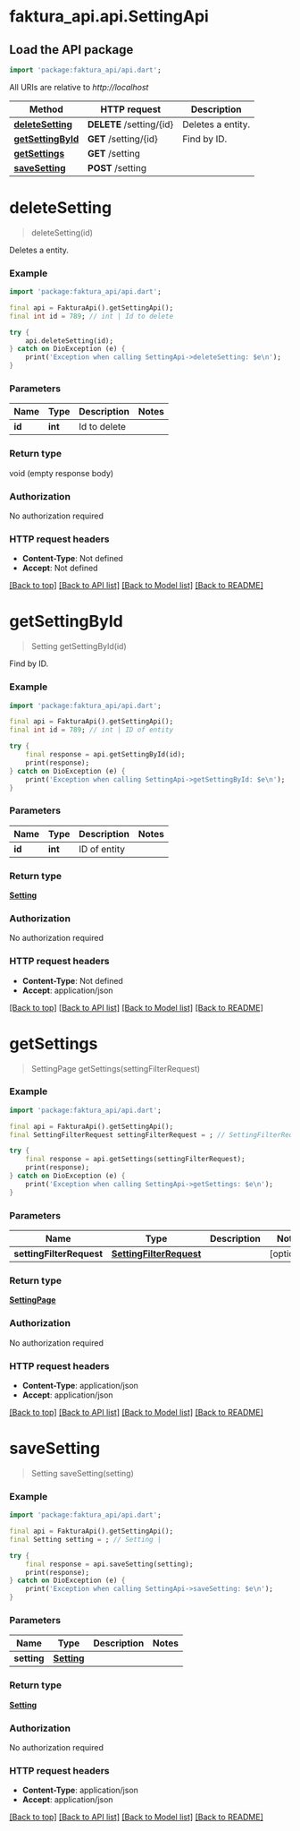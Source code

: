 # faktura_api.api.SettingApi

## Load the API package
```dart
import 'package:faktura_api/api.dart';
```

All URIs are relative to *http://localhost*

Method | HTTP request | Description
------------- | ------------- | -------------
[**deleteSetting**](SettingApi.md#deletesetting) | **DELETE** /setting/{id} | Deletes a entity.
[**getSettingById**](SettingApi.md#getsettingbyid) | **GET** /setting/{id} | Find by ID.
[**getSettings**](SettingApi.md#getsettings) | **GET** /setting | 
[**saveSetting**](SettingApi.md#savesetting) | **POST** /setting | 


# **deleteSetting**
> deleteSetting(id)

Deletes a entity.

### Example
```dart
import 'package:faktura_api/api.dart';

final api = FakturaApi().getSettingApi();
final int id = 789; // int | Id to delete

try {
    api.deleteSetting(id);
} catch on DioException (e) {
    print('Exception when calling SettingApi->deleteSetting: $e\n');
}
```

### Parameters

Name | Type | Description  | Notes
------------- | ------------- | ------------- | -------------
 **id** | **int**| Id to delete | 

### Return type

void (empty response body)

### Authorization

No authorization required

### HTTP request headers

 - **Content-Type**: Not defined
 - **Accept**: Not defined

[[Back to top]](#) [[Back to API list]](../README.md#documentation-for-api-endpoints) [[Back to Model list]](../README.md#documentation-for-models) [[Back to README]](../README.md)

# **getSettingById**
> Setting getSettingById(id)

Find by ID.

### Example
```dart
import 'package:faktura_api/api.dart';

final api = FakturaApi().getSettingApi();
final int id = 789; // int | ID of entity

try {
    final response = api.getSettingById(id);
    print(response);
} catch on DioException (e) {
    print('Exception when calling SettingApi->getSettingById: $e\n');
}
```

### Parameters

Name | Type | Description  | Notes
------------- | ------------- | ------------- | -------------
 **id** | **int**| ID of entity | 

### Return type

[**Setting**](Setting.md)

### Authorization

No authorization required

### HTTP request headers

 - **Content-Type**: Not defined
 - **Accept**: application/json

[[Back to top]](#) [[Back to API list]](../README.md#documentation-for-api-endpoints) [[Back to Model list]](../README.md#documentation-for-models) [[Back to README]](../README.md)

# **getSettings**
> SettingPage getSettings(settingFilterRequest)



### Example
```dart
import 'package:faktura_api/api.dart';

final api = FakturaApi().getSettingApi();
final SettingFilterRequest settingFilterRequest = ; // SettingFilterRequest | 

try {
    final response = api.getSettings(settingFilterRequest);
    print(response);
} catch on DioException (e) {
    print('Exception when calling SettingApi->getSettings: $e\n');
}
```

### Parameters

Name | Type | Description  | Notes
------------- | ------------- | ------------- | -------------
 **settingFilterRequest** | [**SettingFilterRequest**](SettingFilterRequest.md)|  | [optional] 

### Return type

[**SettingPage**](SettingPage.md)

### Authorization

No authorization required

### HTTP request headers

 - **Content-Type**: application/json
 - **Accept**: application/json

[[Back to top]](#) [[Back to API list]](../README.md#documentation-for-api-endpoints) [[Back to Model list]](../README.md#documentation-for-models) [[Back to README]](../README.md)

# **saveSetting**
> Setting saveSetting(setting)



### Example
```dart
import 'package:faktura_api/api.dart';

final api = FakturaApi().getSettingApi();
final Setting setting = ; // Setting | 

try {
    final response = api.saveSetting(setting);
    print(response);
} catch on DioException (e) {
    print('Exception when calling SettingApi->saveSetting: $e\n');
}
```

### Parameters

Name | Type | Description  | Notes
------------- | ------------- | ------------- | -------------
 **setting** | [**Setting**](Setting.md)|  | 

### Return type

[**Setting**](Setting.md)

### Authorization

No authorization required

### HTTP request headers

 - **Content-Type**: application/json
 - **Accept**: application/json

[[Back to top]](#) [[Back to API list]](../README.md#documentation-for-api-endpoints) [[Back to Model list]](../README.md#documentation-for-models) [[Back to README]](../README.md)

